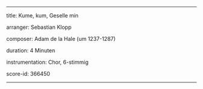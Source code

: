 ---

title: Kume, kum, Geselle min

arranger: Sebastian Klopp

composer: Adam de la Hale (um 1237-1287)

duration: 4 Minuten

instrumentation: Chor, 6-stimmig

score-id: 366450

---